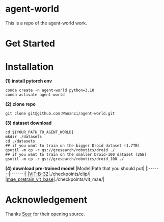 # agent-world

This is a repo of the agent-world work. 

# Get Started

# Installation

**(1) install pytorch env**
```
conda create -n agent-world python=3.10
conda activate agent-world
```

**(2) clone repo**
```
git clone git@github.com:Wananci/agent-world.git
```

**(3) dataset download**
```
cd ${YOUR_PATH_TO_AGENT_WORLD}
mkdir ./datasets
cd ./datasets
## if you want to train on the bigger Droid dataset (1.7TB)
gsutil -m cp -r gs://gresearch/robotics/droid ./ 
## if you want to train on the smaller Droid-100 dataset (2GB)
gsutil -m cp -r gs://gresearch/robotics/droid_100 ./
```

**(4) download pre-trained model**
|Model|Path that you should put|
|:------:|:------:|
|[ViT-B-32](https://huggingface.co/Kleinhe/CAMD/resolve/main/weights/ViT-B-32.pt)|./checkpoints/clip/|
|[mae_pretrain_vit_base](https://drive.google.com/drive/folders/1tYBcatJICNxciXZr5-H1hobd8dX3InT1)|./checkpoints/vit_mae/|

# Acknowledgement 

Thanks [Seer](https://github.com/OpenRobotLab/Seer/tree/main) for their opening source. 